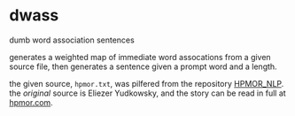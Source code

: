 # dwass
dumb word association sentences

generates a weighted map of immediate word assocations from a given source file, then generates a sentence given a prompt word and a length.

the given source, `hpmor.txt`, was pilfered from the repository [HPMOR_NLP](https://raw.githubusercontent.com/Jozdien/HPMOR_NLP/master/hpmor.txt). the _original_ source is Eliezer Yudkowsky, and the story can be read in full at [hpmor.com](https://hpmor.com).
